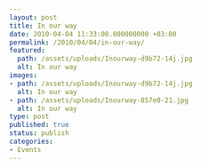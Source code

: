 ```yaml
---
layout: post
title: In our way
date: 2010-04-04 11:33:00.000000000 +03:00
permalink: /2010/04/04/in-our-way/
featured:
  path: /assets/uploads/Inourway-d9b72-14j.jpg
  alt: In our way
images:
- path: /assets/uploads/Inourway-d9b72-14j.jpg
  alt: In our way
- path: /assets/uploads/Inourway-857e0-21.jpg
  alt: In our way
type: post
published: true
status: publish
categories:
- Events
---
```

